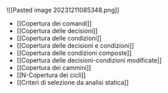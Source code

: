 ![[Pasted image 20231211085348.png]]
- [[Copertura dei comandi]]
- [[Copertura delle decisioni]]
- [[Copertura delle condizioni]]
- [[Copertura delle decisioni e condizioni]]
- [[Copertura delle condizioni composte]]
- [[Copertura delle decisioni-condizioni modificate]]
- [[Copertura dei cammini]]
- [[N-Copertura dei cicli]]
- [[Criteri di selezione da analisi statica]]
